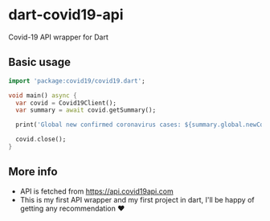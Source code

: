 # dart-covid19-api
Covid-19 API wrapper for Dart

## Basic usage
```dart
import 'package:covid19/covid19.dart';

void main() async {
  var covid = Covid19Client();
  var summary = await covid.getSummary();

  print('Global new confirmed coronavirus cases: ${summary.global.newConfirmed}');

  covid.close();
}
```

## More info
- API is fetched from https://api.covid19api.com
- This is my first API wrapper and my first project in dart, I'll be happy of getting any recommendation ❤️